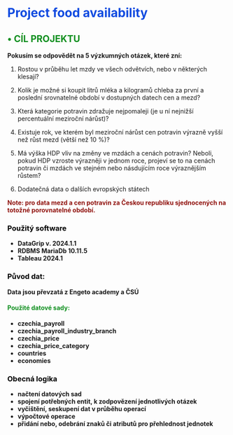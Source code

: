 # <span style="color:#104be0"> Project food availability</span>

##   <span style="color:#108f1f">• CÍL PROJEKTU </span>

**Pokusím se odpovědět na 5 výzkumných otázek, které zní:**

1. Rostou v průběhu let mzdy ve všech odvětvích, nebo v některých klesají?


2. Kolik je možné si koupit litrů mléka a kilogramů chleba za první a poslední srovnatelné 
období v dostupných datech cen a mezd?


3. Která kategorie potravin zdražuje nejpomaleji (je u ní nejnižší percentuální meziroční nárůst)?


4. Existuje rok, ve kterém byl meziroční nárůst cen potravin výrazně vyšší než růst mezd (větší než 10 %)?


5. Má výška HDP vliv na změny ve mzdách a cenách potravin? Neboli, pokud HDP vzroste výrazněji v jednom roce, projeví se to na cenách potravin či mzdách ve stejném nebo násdujícím roce výraznějším růstem?

6. Dodatečná data o dalších evropských státech

<span style="color:#911410"> <b>Note: pro data mezd a cen potravin za Českou republiku sjednocených na totožné porovnatelné období. </span>

### <span style="color:#000000">Použitý software </span>
- **DataGrip v. 2024.1.1**
- **RDBMS MariaDb 10.11.5**
- **Tableau 2024.1**

### <span style="color:#000000">Původ dat: </span>

Data jsou převzatá z Engeto academy a ČSÚ

#### <span style="color:#108f1f">Použité datové sady: </span>
- czechia_payroll
- czechia_payroll_industry_branch
- czechia_price
- czechia_price_category
- countries
- economies


### <span style="color:#000000"> Obecná logika </span>
- načtení datových sad
- spojení potřebných entit, k zodpovězení jednotlivých otázek
- vyčištění, seskupení dat v průběhu operací
- výpočtové operace
- přidání nebo, odebrání znaků či atributů pro přehlednost jednotek




